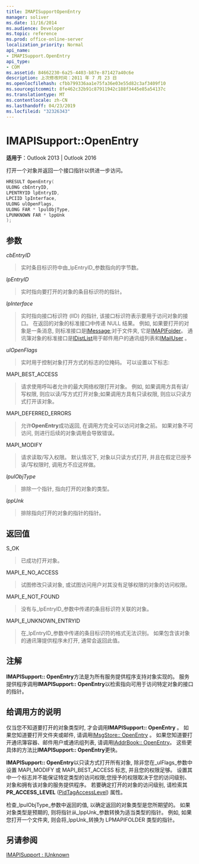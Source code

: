```yaml
---
title: IMAPISupportOpenEntry
manager: soliver
ms.date: 11/16/2014
ms.audience: Developer
ms.topic: reference
ms.prod: office-online-server
localization_priority: Normal
api_name:
- IMAPISupport.OpenEntry
api_type:
- COM
ms.assetid: 84662230-6a25-4403-b87e-871427a40c6e
description: 上次修改时间：2011 年 7 月 23 日
ms.openlocfilehash: cfbb799336aa1e75fa36e03e55d82c3af3409f10
ms.sourcegitcommit: 8fe462c32b91c87911942c188f3445e85a54137c
ms.translationtype: MT
ms.contentlocale: zh-CN
ms.lasthandoff: 04/23/2019
ms.locfileid: "32326343"
---
```

# <a name="imapisupportopenentry"></a>IMAPISupport::OpenEntry

  
  
**适用于**：Outlook 2013 | Outlook 2016 
  
打开一个对象并返回一个接口指针以供进一步访问。 
  
```cpp
HRESULT OpenEntry(
ULONG cbEntryID,
LPENTRYID lpEntryID,
LPCIID lpInterface,
ULONG ulOpenFlags,
ULONG FAR * lpulObjType,
LPUNKNOWN FAR * lppUnk
);
```

## <a name="parameters"></a>参数

 _cbEntryID_
  
> 实时条目标识符中由_lpEntryID_参数指向的字节数。 
    
 _lpEntryID_
  
> 实时指向要打开的对象的条目标识符的指针。
    
 _lpInterface_
  
> 实时指向接口标识符 (IID) 的指针, 该接口标识符表示要用于访问对象的接口。 在返回的对象的标准接口中传递 NULL 结果。 例如, 如果要打开的对象是一条消息, 则标准接口是[IMessage](imessageimapiprop.md);对于文件夹, 它是[IMAPIFolder](imapifolderimapicontainer.md)。 通讯簿对象的标准接口是[IDistList](idistlistimapicontainer.md)用于邮件用户的通讯组列表和[IMailUser](imailuserimapiprop.md) 。 
    
 _ulOpenFlags_
  
> 实时用于控制对象打开方式的标志的位掩码。 可以设置以下标志:
    
MAPI_BEST_ACCESS 
  
> 请求使用呼叫者允许的最大网络权限打开对象。 例如, 如果调用方具有读/写权限, 则应以读/写方式打开对象;如果调用方具有只读权限, 则应以只读方式打开该对象。 
    
MAPI_DEFERRED_ERRORS 
  
> 允许**OpenEntry**成功返回, 在调用方完全可以访问对象之前。 如果对象不可访问, 则进行后续的对象调用会导致错误。 
    
MAPI_MODIFY 
  
> 请求读取/写入权限。 默认情况下, 对象以只读方式打开, 并且在假定已授予读/写权限时, 调用方不应这样做。 
    
 _lpulObjType_
  
> 排除一个指针, 指向打开的对象的类型。
    
 _lppUnk_
  
> 排除指向打开的对象的指针的指针。
    
## <a name="return-value"></a>返回值

S_OK 
  
> 已成功打开对象。
    
MAPI_E_NO_ACCESS 
  
> 试图修改只读对象, 或试图访问用户对其没有足够权限的对象的访问权限。
    
MAPI_E_NOT_FOUND 
  
> 没有与_lpEntryID_参数中传递的条目标识符关联的对象。 
    
MAPI_E_UNKNOWN_ENTRYID 
  
> 在_lpEntryID_参数中传递的条目标识符的格式无法识别。 如果包含该对象的通讯簿提供程序未打开, 通常会返回此值。 
    
## <a name="remarks"></a>注解

**IMAPISupport:: OpenEntry**方法是为所有服务提供程序支持对象实现的。 服务提供程序调用**IMAPISupport:: OpenEntry**以检索指向可用于访问特定对象的接口的指针。 
  
## <a name="notes-to-callers"></a>给调用方的说明

仅当您不知道要打开的对象类型时, 才会调用**IMAPISupport:: OpenEntry** 。 如果您知道要打开文件夹或邮件, 请调用[IMsgStore:: OpenEntry](imsgstore-openentry.md) 。 如果您知道要打开通讯簿容器、邮件用户或通讯组列表, 请调用[IAddrBook:: OpenEntry](iaddrbook-openentry.md)。 这些更具体的方法比**IMAPISupport:: OpenEntry**更快。 
  
 **IMAPISupport:: OpenEntry**以只读方式打开所有对象, 除非您在_ulFlags_参数中设置 MAPI_MODIFY 或 MAPI_BEST_ACCESS 标志, 并且您的权限足够。 设置其中一个标志并不能保证特定类型的访问权限;您授予的权限取决于您的访问级别、对象和拥有该对象的服务提供程序。 若要确定打开的对象的访问级别, 请检索其**PR_ACCESS_LEVEL** ([PidTagAccessLevel](pidtagaccesslevel-canonical-property.md)) 属性。
  
检查_lpulObjType_参数中返回的值, 以确定返回的对象类型是您所期望的。 如果对象类型是预期的, 则将指针从_lppUnk_参数转换为适当类型的指针。 例如, 如果您打开一个文件夹, 则会将_lppUnk_转换为 LPMAPIFOLDER 类型的指针。 
  
## <a name="see-also"></a>另请参阅



[IMAPISupport : IUnknown](imapisupportiunknown.md)

